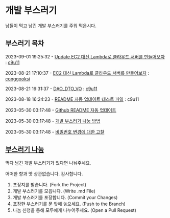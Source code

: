
# 개발 부스러기

남들이 먹고 남긴 개발 부스러기를 주워 먹읍시다.



## 부스러기 목차
2023-09-01 19:25:32 - [Update EC2 대신 Lambda로 클라우드 서버를 만들어보자](https://github.com/c9u11/development-crumbs/blob/main/md/Update%20EC2%20%EB%8C%80%EC%8B%A0%20Lambda%EB%A1%9C%20%ED%81%B4%EB%9D%BC%EC%9A%B0%EB%93%9C%20%EC%84%9C%EB%B2%84%EB%A5%BC%20%EB%A7%8C%EB%93%A4%EC%96%B4%EB%B3%B4%EC%9E%90.md) : [c9u11](https://github.com/c9u11)

2023-08-21 17:10:37 - [EC2 대신 Lambda로 클라우드 서버를 만들어보자](https://github.com/c9u11/development-crumbs/blob/main/md/EC2%20%EB%8C%80%EC%8B%A0%20Lambda%EB%A1%9C%20%ED%81%B4%EB%9D%BC%EC%9A%B0%EB%93%9C%20%EC%84%9C%EB%B2%84%EB%A5%BC%20%EB%A7%8C%EB%93%A4%EC%96%B4%EB%B3%B4%EC%9E%90.md) : [conggooksi](https://github.com/conggooksi)

2023-08-21 16:31:37 - [DAO_DTO_VO](https://github.com/c9u11/development-crumbs/blob/main/md/DAO_DTO_VO.md) : [c9u11](https://github.com/c9u11)

2023-08-18 16:24:23 - [README 자동 업데이트 테스트 파일](https://github.com/c9u11/development-crumbs/blob/main/md/README%20%EC%9E%90%EB%8F%99%20%EC%97%85%EB%8D%B0%EC%9D%B4%ED%8A%B8%20%ED%85%8C%EC%8A%A4%ED%8A%B8%20%ED%8C%8C%EC%9D%BC.md) : c9u11

2023-05-30 03:17:48 - [Github README 자동 업데이트](https://github.com/c9u11/development-crumbs/blob/main/md/Github%20README%20%EC%9E%90%EB%8F%99%20%EC%97%85%EB%8D%B0%EC%9D%B4%ED%8A%B8.md)

2023-05-30 03:17:48 - [개발 부스러기 나눔 방법](https://github.com/c9u11/development-crumbs/blob/main/md/%EA%B0%9C%EB%B0%9C%20%EB%B6%80%EC%8A%A4%EB%9F%AC%EA%B8%B0%20%EB%82%98%EB%88%94%20%EB%B0%A9%EB%B2%95.md)

2023-05-30 03:17:48 - [비밀번호 변경에 대한 고찰](https://github.com/c9u11/development-crumbs/blob/main/md/%EB%B9%84%EB%B0%80%EB%B2%88%ED%98%B8%20%EB%B3%80%EA%B2%BD%EC%97%90%20%EB%8C%80%ED%95%9C%20%EA%B3%A0%EC%B0%B0.md)





## [부스러기 나눔](https://github.com/c9u11/development-crumbs/blob/main/md/%EA%B0%9C%EB%B0%9C%20%EB%B6%80%EC%8A%A4%EB%9F%AC%EA%B8%B0%20%EB%82%98%EB%88%94%20%EB%B0%A9%EB%B2%95.md)

먹다 남긴 개발 부스러기가 있다면 나눠주세요.

어떠한 향과 맛 상관없습니다. 감사합니다.

1. 포장지를 받습니다. (Fork the Project)
2. 개발 부스러기를 모읍니다. (Write .md File)
3. 개발 부스러기를 포장합니다. (Commit your Changes)
4. 포장한 부스러기를 문 앞에 놓으세요. (Push to the Branch)
5. 나눔 신청을 통해 모두에게 나누어주세요. (Open a Pull Request)
